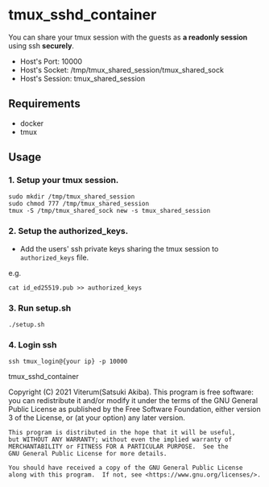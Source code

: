# tmux_sshd_container

You can share your tmux session with the guests as **a readonly session** using ssh **securely**.

* Host's Port: 10000
* Host's Socket: /tmp/tmux_shared_session/tmux_shared_sock
* Host's Session: tmux_shared_session

## Requirements

* docker
* tmux

## Usage

### 1. Setup your tmux session.

```
sudo mkdir /tmp/tmux_shared_session
sudo chmod 777 /tmp/tmux_shared_session
tmux -S /tmp/tmux_shared_sock new -s tmux_shared_session
```

### 2. Setup the authorized_keys.

* Add the users' ssh private keys sharing the tmux session to `authorized_keys` file.

e.g.
```
cat id_ed25519.pub >> authorized_keys
```

### 3. Run setup.sh

```
./setup.sh
````

### 4. Login ssh

```
ssh tmux_login@{your ip} -p 10000
```



tmux_sshd_container

Copyright (C) 2021 Viterum(Satsuki Akiba).
This program is free software: you can redistribute it and/or modify
it under the terms of the GNU General Public License as published by
the Free Software Foundation, either version 3 of the License, or
    (at your option) any later version.

    This program is distributed in the hope that it will be useful,
    but WITHOUT ANY WARRANTY; without even the implied warranty of
    MERCHANTABILITY or FITNESS FOR A PARTICULAR PURPOSE.  See the
    GNU General Public License for more details.

    You should have received a copy of the GNU General Public License
    along with this program.  If not, see <https://www.gnu.org/licenses/>.
